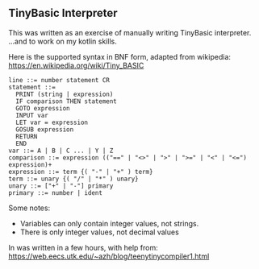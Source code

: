TinyBasic Interpreter
-----------------------

This was written as an exercise of manually writing TinyBasic interpreter.
...and to work on my kotlin skills.

Here is the supported syntax in BNF form, adapted from wikipedia: https://en.wikipedia.org/wiki/Tiny_BASIC

    line ::= number statement CR
    statement ::=
      PRINT (string | expression)
      IF comparison THEN statement
      GOTO expression
      INPUT var
      LET var = expression
      GOSUB expression
      RETURN
      END
    var ::= A | B | C ... | Y | Z
    comparison ::= expression (("==" | "<>" | ">" | ">=" | "<" | "<=") expression)+
    expression ::= term {( "-" | "+" ) term}
    term ::= unary {( "/" | "*" ) unary}
    unary ::= ["+" | "-"] primary
    primary ::= number | ident

Some notes:
* Variables can only contain integer values, not strings.
* There is only integer values, not decimal values

In was written in a few hours, with help from:
https://web.eecs.utk.edu/~azh/blog/teenytinycompiler1.html
